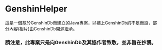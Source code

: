 # GenshinHelper
這是一個基於GenshinDb而建立的Java專案，以補上GenshinDb的不足而設，部分內容(相片)由GenshinDb開源繼承。
### 請注意，此專案只是向GenshinDb及其協作者致敬，並非旨在抄襲。
